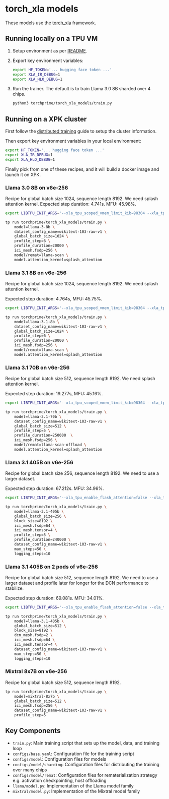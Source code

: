 # torch_xla models

These models use the [torch_xla][1] framework.

## Running locally on a TPU VM

1. Setup environment as per [README][README-examples].

1. Export key environment variables:

   ```sh
   export HF_TOKEN='... hugging face token ...'
   export XLA_IR_DEBUG=1
   export XLA_HLO_DEBUG=1
   ```

1. Run the trainer. The default is to train Llama 3.0 8B sharded over 4 chips.

   ```sh
   python3 torchprime/torch_xla_models/train.py
   ```

## Running on a XPK cluster

First follow the [distributed training][distributed-training] guide to setup the
cluster information.

Then export key environment variables in your local environment:

```sh
export HF_TOKEN='... hugging face token ...'
export XLA_IR_DEBUG=1
export XLA_HLO_DEBUG=1
```

Finally pick from one of these recipes, and it will build a docker image and
launch it on XPK.

### Llama 3.0 8B on v6e-256

Recipe for global batch size 1024, sequence length 8192. We need splash attention kernel.
Expected step duration: 4.741s. MFU: 45.98%.

```sh
export LIBTPU_INIT_ARGS='--xla_tpu_scoped_vmem_limit_kib=98304 --xla_tpu_use_minor_sharding_for_major_trivial_input=true --xla_tpu_relayout_group_size_threshold_for_reduce_scatter=1 --xla_tpu_assign_all_reduce_scatter_layout=true --xla_tpu_enable_data_parallel_all_reduce_opt=true --xla_tpu_data_parallel_opt_different_sized_ops=true --xla_tpu_enable_async_collective_fusion=true --xla_tpu_enable_async_collective_fusion_fuse_all_gather=true --xla_tpu_enable_async_collective_fusion_multiple_steps=true  --xla_tpu_overlap_compute_collective_tc=true  --xla_enable_async_all_gather=true --xla_tpu_enable_async_collective_fusion_fuse_all_reduce=false  --xla_tpu_enable_sparse_core_collective_offload_all_reduce=true --xla_tpu_use_tc_device_shape_on_sc=true  --xla_sc_enable_instruction_fusion=false  --xla_sc_disjoint_spmem=false  --xla_sc_disable_megacore_partitioning=true  --2a886c8_chip_config_name=megachip_tccontrol'

tp run torchprime/torch_xla_models/train.py \
    model=llama-3-8b \
    dataset_config_name=wikitext-103-raw-v1 \
    global_batch_size=1024 \
    profile_step=6 \
    profile_duration=20000 \
    ici_mesh.fsdp=256 \
    model/remat=llama-scan \
    model.attention_kernel=splash_attention
```

### Llama 3.1 8B on v6e-256

Recipe for global batch size 1024, sequence length 8192. We need splash attention kernel.

Expected step duration: 4.764s, MFU: 45.75%.

```sh
export LIBTPU_INIT_ARGS='--xla_tpu_scoped_vmem_limit_kib=98304 --xla_tpu_use_minor_sharding_for_major_trivial_input=true --xla_tpu_relayout_group_size_threshold_for_reduce_scatter=1 --xla_tpu_assign_all_reduce_scatter_layout=true --xla_tpu_enable_data_parallel_all_reduce_opt=true --xla_tpu_data_parallel_opt_different_sized_ops=true --xla_tpu_enable_async_collective_fusion=true --xla_tpu_enable_async_collective_fusion_fuse_all_gather=true --xla_tpu_enable_async_collective_fusion_multiple_steps=true  --xla_tpu_overlap_compute_collective_tc=true  --xla_enable_async_all_gather=true --xla_tpu_enable_async_collective_fusion_fuse_all_reduce=false  --xla_tpu_enable_sparse_core_collective_offload_all_reduce=true --xla_tpu_use_tc_device_shape_on_sc=true  --xla_sc_enable_instruction_fusion=false  --xla_sc_disjoint_spmem=false  --xla_sc_disable_megacore_partitioning=true  --2a886c8_chip_config_name=megachip_tccontrol'

tp run torchprime/torch_xla_models/train.py \
    model=llama-3.1-8b \
    dataset_config_name=wikitext-103-raw-v1 \
    global_batch_size=1024 \
    profile_step=6 \
    profile_duration=20000 \
    ici_mesh.fsdp=256 \
    model/remat=llama-scan \
    model.attention_kernel=splash_attention
```

### Llama 3.1 70B on v6e-256

Recipe for global batch size 512, sequence length 8192. We need splash attention kernel.

Expected step duration: 19.277s, MFU: 45.16%.

```sh
export LIBTPU_INIT_ARGS='--xla_tpu_scoped_vmem_limit_kib=98304 --xla_tpu_use_minor_sharding_for_major_trivial_input=true --xla_tpu_relayout_group_size_threshold_for_reduce_scatter=1 --xla_tpu_assign_all_reduce_scatter_layout=true --xla_tpu_enable_data_parallel_all_reduce_opt=true --xla_tpu_data_parallel_opt_different_sized_ops=true --xla_tpu_enable_async_collective_fusion=true --xla_tpu_enable_async_collective_fusion_fuse_all_gather=true --xla_tpu_enable_async_collective_fusion_multiple_steps=true  --xla_tpu_overlap_compute_collective_tc=true  --xla_enable_async_all_gather=true --xla_tpu_enable_async_collective_fusion_fuse_all_reduce=false  --xla_tpu_enable_sparse_core_collective_offload_all_reduce=true --xla_tpu_use_tc_device_shape_on_sc=true  --xla_sc_enable_instruction_fusion=false  --xla_sc_disjoint_spmem=false  --xla_sc_disable_megacore_partitioning=true  --2a886c8_chip_config_name=megachip_tccontrol'

tp run torchprime/torch_xla_models/train.py \
    model=llama-3.1-70b \
    dataset_config_name=wikitext-103-raw-v1 \
    global_batch_size=512 \
    profile_step=5 \
    profile_duration=250000  \
    ici_mesh.fsdp=256 \
    model/remat=llama-scan-offload \
    model.attention_kernel=splash_attention
```


### Llama 3.1 405B on v6e-256

Recipe for global batch size 256, sequence length 8192. We need to use a larger
dataset.

Expected step duration: 67.212s. MFU: 34.96%.

```sh
export LIBTPU_INIT_ARGS='--xla_tpu_enable_flash_attention=false --xla_tpu_enable_async_collective_fusion=true --xla_tpu_enable_async_collective_fusion_fuse_all_gather=true --xla_tpu_enable_async_collective_fusion_multiple_steps=true --xla_tpu_overlap_compute_collective_tc=true --xla_enable_async_all_gather=true --xla_tpu_scoped_vmem_limit_kib=98304 --xla_tpu_enable_all_experimental_scheduler_features=true --xla_tpu_enable_scheduler_memory_pressure_tracking=true --xla_tpu_host_transfer_overlap_limit=24 --xla_tpu_aggressive_opt_barrier_removal=ENABLED --xla_lhs_prioritize_async_depth_over_stall=ENABLED --xla_tpu_enable_ag_backward_pipelining=true --xla_should_allow_loop_variant_parameter_in_chain=ENABLED --xla_should_add_loop_invariant_op_in_chain=ENABLED --xla_max_concurrent_host_send_recv=100 --xla_tpu_scheduler_percent_shared_memory_limit=100 --xla_latency_hiding_scheduler_rerun=2 --xla_tpu_spmd_rng_bit_generator_unsafe=true'

tp run torchprime/torch_xla_models/train.py \
    model=llama-3.1-405b \
    global_batch_size=256 \
    block_size=8192 \
    ici_mesh.fsdp=64 \
    ici_mesh.tensor=4 \
    profile_step=5 \
    profile_duration=240000 \
    dataset_config_name=wikitext-103-raw-v1 \
    max_steps=50 \
    logging_steps=10
```

### Llama 3.1 405B on 2 pods of v6e-256

<!-- TODO(b/408348551): Add back profile_step after fixing MegaScale hang. -->

Recipe for global batch size 512, sequence length 8192. We need to use a larger
dataset and profile later for longer for the DCN performance to stabilize.

Expected step duration: 69.081s. MFU: 34.01%.

```sh
export LIBTPU_INIT_ARGS='--xla_tpu_enable_flash_attention=false --xla_tpu_enable_async_collective_fusion=true --xla_tpu_enable_async_collective_fusion_fuse_all_gather=true --xla_tpu_enable_async_collective_fusion_multiple_steps=true --xla_tpu_overlap_compute_collective_tc=true --xla_enable_async_all_gather=true --xla_tpu_scoped_vmem_limit_kib=98304 --xla_tpu_enable_all_experimental_scheduler_features=true --xla_tpu_enable_scheduler_memory_pressure_tracking=true --xla_tpu_host_transfer_overlap_limit=24 --xla_tpu_aggressive_opt_barrier_removal=ENABLED --xla_lhs_prioritize_async_depth_over_stall=ENABLED --xla_tpu_enable_ag_backward_pipelining=true --xla_should_allow_loop_variant_parameter_in_chain=ENABLED --xla_should_add_loop_invariant_op_in_chain=ENABLED --xla_max_concurrent_host_send_recv=100 --xla_tpu_scheduler_percent_shared_memory_limit=100 --xla_latency_hiding_scheduler_rerun=2 --xla_tpu_spmd_rng_bit_generator_unsafe=true'

tp run torchprime/torch_xla_models/train.py \
    model=llama-3.1-405b \
    global_batch_size=512 \
    block_size=8192 \
    dcn_mesh.fsdp=2 \
    ici_mesh.fsdp=64 \
    ici_mesh.tensor=4 \
    dataset_config_name=wikitext-103-raw-v1 \
    max_steps=50 \
    logging_steps=10
```

### Mixtral 8x7B on v6e-256

<!-- TODO(https://github.com/AI-Hypercomputer/torchprime/issues/137): publish perf data -->

Recipe for global batch size 512, sequence length 8192.

```sh
tp run torchprime/torch_xla_models/train.py \
    model=mixtral-8x7b \
    global_batch_size=512 \
    ici_mesh.fsdp=256 \
    dataset_config_name=wikitext-103-raw-v1 \
    profile_step=5
```

## Key Components

- `train.py`: Main training script that sets up the model, data, and training loop
- `configs/base.yaml`: Configuration file for the training script
- `configs/model`: Configuration files for models
- `configs/model/sharding`: Configuration files for distributing the training
  over many chips
- `configs/model/remat`: Configuration files for rematerialization strategy e.g.
  activation checkpointing, host offloading
- `llama/model.py`: Implementation of the Llama model family
- `mixtral/model.py`: Implementation of the Mixtral model family

[1]: https://github.com/pytorch/xla
[README-examples]: ../../README.md#examples
[distributed-training]: ../../README.md#distributed-training
